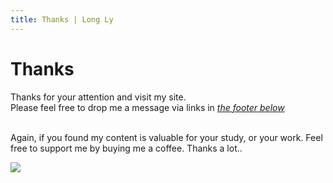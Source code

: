 ```yaml
---
title: Thanks | Long Ly
---
```


# Thanks

Thanks for your attention and visit my site.  
Please feel free to drop me a message via links in <a href="#footer">_the footer below_</a>  

<br>
Again, if you found my content is valuable for your study, or your work.  
Feel free to support me by buying me a coffee. Thanks a lot..

<a href="https://www.buymeacoffee.com/longhoangly" target="_blank"><img src="https://img.buymeacoffee.com/button-api/?text=Buy me a coffee&emoji=&slug=longhoangly&button_colour=FFDD00&font_colour=000000&font_family=Cookie&outline_colour=000000&coffee_colour=ffffff"></a>